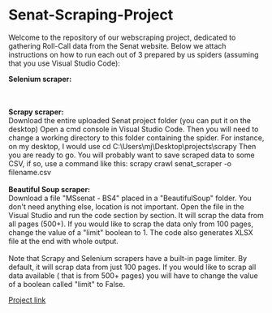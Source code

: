 # Senat-Scraping-Project
Welcome to the repository of our webscraping project, dedicated to gathering Roll-Call data from the Senat website. Below we attach instructions on how to run each out of 3 prepared by us spiders (assuming that you use Visual Studio Code):

<b>Selenium scraper:</b> <br>

<br>
<br>
<b>Scrapy scraper:</b> </br>
Download the entire uploaded Senat project folder (you can put it on the desktop) Open a cmd console in Visual Studio Code. Then you will need to change a working directory to this folder containing the spider. For instance, on my desktop, I would use cd C:\Users\mj\Desktop\projects\scrapy Then you are ready to go. You will probably want to save scraped data to some CSV, if so, use a command like this: scrapy crawl senat_scraper -o filename.csv
<br><br>
<b>Beautiful Soup scraper:</b><br>
Download a file "MSsenat - BS4" placed in a "BeautifulSoup" folder. You don't need anything else, location is not important. Open the file in the Visual Studio and run the code section by section. It will scrap the data from all pages (500+). If you would like to scrap the data only from 100 pages, change the value of a "limit" boolean to 1. The code also generates XLSX file at the end with whole output.
<br>
<br>
Note that Scrapy and Selenium scrapers have a built-in page limiter. By default, it will scrap data from just 100 pages. If you would like to scrap all data available ( that is from 500+ pages) you will have to change the value of a boolean called "limit" to False.

[Project link](https://github.com/MichalSekowski1/Senat-Scraping-Project?fbclid=IwAR1rZjWLQZxDVq0A4iMpxYefmOJHn5u_DO-tpZPQmHWrxpv_Z2KKsqkp3Zw)
